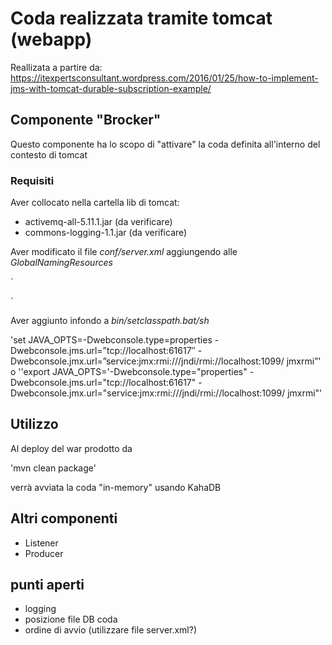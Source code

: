# Coda realizzata tramite tomcat (webapp)

Reallizata a partire da:
https://itexpertsconsultant.wordpress.com/2016/01/25/how-to-implement-jms-with-tomcat-durable-subscription-example/

## Componente "Brocker"
Questo componente ha lo scopo di "attivare" la coda definita all'interno del contesto di tomcat

### Requisiti
Aver collocato nella cartella lib di tomcat:
- activemq-all-5.11.1.jar (da verificare)
- commons-logging-1.1.jar (da verificare)

Aver modificato il file _conf/server.xml_ aggiungendo alle _GlobalNamingResources_


 `<Resource name="ConnectionFactory" auth="Container"
 type="org.apache.activemq.ActiveMQConnectionFactory" description="JMS
 Connection Factory " factory="org.apache.activemq.jndi.JNDIReferenceFactory"
 brokerurl="tcp://localhost:61617"
 brokerName="ActiveMQBroker"
 useEmbeddedBroker="false"/>

 <Resource name="jms/topic/ITExpertsTopic" auth="Container"
 type="org.apache.activemq.command.ActiveMQTopic" factory="org.apache.activemq.jndi.JNDIReferenceFactory"
 physicalName="APP.JMS.TOPIC" />

 <Resource name="jms/queue/ITExpertsQueue" auth="Container"
 type="org.apache.activemq.command.ActiveMQQueue" factory="org.apache.activemq.jndi.JNDIReferenceFactory"
 physicalName=" APP.JMS.QUEUE" />`
 
 Aver aggiunto infondo a _bin/setclasspath.bat/sh_
 
 'set JAVA_OPTS=-Dwebconsole.type=properties -Dwebconsole.jms.url=”tcp://localhost:61617″ -Dwebconsole.jmx.url=”service:jmx:rmi:///jndi/rmi://localhost:1099/ jmxrmi”'
 o
 ''export JAVA_OPTS='-Dwebconsole.type="properties" -Dwebconsole.jms.url="tcp://localhost:61617" -Dwebconsole.jmx.url="service:jmx:rmi:///jndi/rmi://localhost:1099/ jmxrmi"'
 
 ## Utilizzo
 Al deploy del war prodotto da 
 
 'mvn clean package'
 
 verrà avviata la coda "in-memory" usando KahaDB
 
 ## Altri componenti
 
 - Listener
 - Producer
 
 ## punti aperti
 
 - logging
 - posizione file DB coda
 - ordine di avvio (utilizzare file server.xml?)